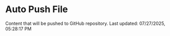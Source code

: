 # Auto Push File

Content that will be pushed to GitHub repository.
Last updated: 07/27/2025, 05:28:17 PM